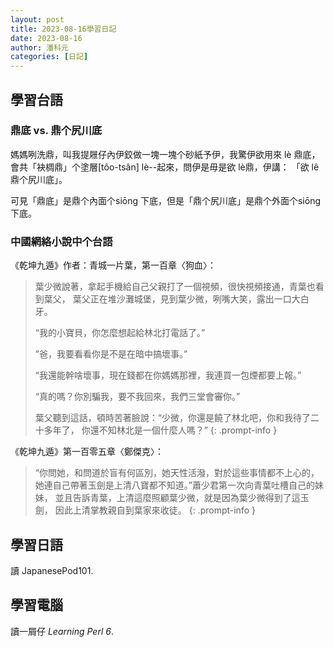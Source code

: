 ```yaml
---
layout: post
title: 2023-08-16學習日記
date: 2023-08-16
author: 潘科元
categories: [日記]
---
```

## 學習台語

### 鼎底 vs. 鼎个尻川底

媽媽咧洗鼎，叫我提屜仔內伊鉸做一塊一塊个砂紙予伊，我驚伊欲用來 lè 鼎底，
會共「袂椆鼎」个塗層[tôo-tsân] lè\--起來，問伊是毋是欲 lè鼎，伊講：
「欲 lê 鼎个尻川底」。

可見「鼎底」是鼎个內面个siōng 下底，但是「鼎个尻川底」是鼎个外面个siōng 下底。

### 中國網絡小說中个台語

《乾坤九遁》作者：青城一片葉，第一百章〈狗血〉：

> 葉少微說著，拿起手機給自己父親打了一個視頻，很快視頻接通，青葉也看到葉父，
> 葉父正在堆沙灘城堡，見到葉少微，咧嘴大笑，露出一口大白牙。
>
> “我的小寶貝，你怎麼想起給林北打電話了。”
>
> ”爸，我要看看你是不是在暗中搞壞事。”
>
> “我還能幹啥壞事，現在錢都在你媽媽那裡，我連買一包煙都要上報。”
>
> “真的嗎？你別騙我，要不我回來，我們三堂會審你。”
>
> 葉父聽到這話，頓時苦著臉說：“少微，你還是饒了林北吧，你和我待了二十多年了，
> 你還不知林北是一個什麼人嗎？”
{: .prompt-info }

《乾坤九遁》第一百零五章〈鄭傑克〉：

> “你問她，和問道於盲有何區別，她天性活潑，對於這些事情都不上心的，
> 她連自己帶著玉劍是上清八寶都不知道。”蕭少君第一次向青葉吐槽自己的妹妹，
> 並且告訴青葉，上清這麼照顧葉少微，就是因為葉少微得到了這玉劍，
> 因此上清掌教親自到葉家來收徒。
{: .prompt-info }

## 學習日語

讀 JapanesePod101.

## 學習電腦

讀一屑仔 *Learning Perl 6*.
